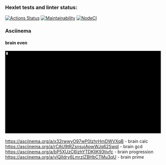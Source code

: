 ### Hexlet tests and linter status:
[![Actions Status](https://github.com/rootyss/frontend-project-lvl1/workflows/hexlet-check/badge.svg)](https://github.com/rootyss/frontend-project-lvl1/actions)
[![Maintainability](https://api.codeclimate.com/v1/badges/a99a88d28ad37a79dbf6/maintainability)](https://codeclimate.com/github/rootyss/frontend-project-lvl1/maintainability)
[![NodeCI](https://github.com/rootyss/frontend-project-lvl1/workflows/NodeCI/badge.svg)](https://github.com/rootyss/frontend-project-lvl1/actions)

### Asciinema
#### brain even  
![showcase](gif/brain-even.gif)  

https://asciinema.org/a/x32rwwyO97wP0lzhrHmDWVXqB - brain calc  
https://asciinema.org/a/rCAU9tRZsnsujApwWJq62SwqI - brain gcd  
https://asciinema.org/a/bP5XUzC6lzhYTDKllK93tjvfc - brain progression  
https://asciinema.org/a/ylQlIdry6LmrzIZBHbCTMu3qU - brain prime
